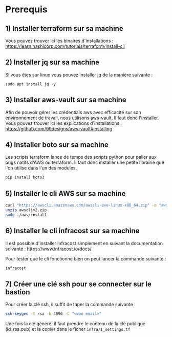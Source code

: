 # Prerequis

## 1) Installer terraform sur sa machine
Vous pouvez trouver ici les binaires d'installations : https://learn.hashicorp.com/tutorials/terraform/install-cli

## 2) Installer jq sur sa machine
Si vous êtes sur linux vous pouvez installer jq de la manière suivante :
```
sudo apt install jq -y
```

## 3) Installer aws-vault sur sa machine
Afin de pouvoir gérer les crédentials aws avec efficacité sur son environnement de travail, nous utilisons aws-vault. Il faut donc l'installer. 
Vous pouvez trouver ici les explications d'installations : https://github.com/99designs/aws-vault#installing

## 4) Installer boto sur sa machine
Les scripts terraform lance de temps des scripts python pour palier aux bugs natifs d'AWS ou terraform. Il faut donc installer une petite librairie que l'on utilise dans l'un des modules.
```bash
pip install boto3
```

## 5) Installer le cli AWS sur sa machine
```bash
curl "https://awscli.amazonaws.com/awscli-exe-linux-x86_64.zip" -o "awscliv2.zip"
unzip awscliv2.zip
sudo ./aws/install
```

## 6) Installer le cli infracost sur sa machine
Il est possible d'installer infracost simplement en suivant la documentation suivante : https://www.infracost.io/docs/

Pour tester que le cli fonctionne bien on peut lancer la commande suivante :
```bash
infracost
```

## 7) Créer une clé ssh pour se connecter sur le bastion

Pour créer la clé ssh, il suffit de taper la commande suivante :
```bash
ssh-keygen -t rsa -b 4096 -C "<mon email>"
```

Une fois la clé généré, il faut prendre le contenu de la clé publique (id_rsa.pub) et la copier dans le ficher `infra/1_settings.tf`
